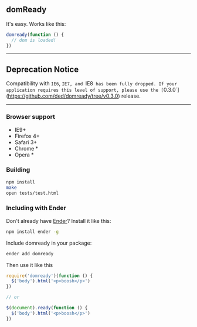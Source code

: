 ## domReady

It's easy. Works like this:

``` js
domready(function () {
  // dom is loaded!
})
```

-------------------------
## Deprecation Notice

Compatibility with `IE6`, `IE7, and `IE8` has been fully dropped. If your application requires this level of support, please use the [`0.3.0`](https://github.com/ded/domready/tree/v0.3.0) release.

-------------------------


### Browser support

  * IE9+
  * Firefox 4+
  * Safari 3+
  * Chrome *
  * Opera *

### Building

``` sh
npm install
make
open tests/test.html
```

### Including with Ender

Don't already have [Ender](http://enderjs.com)? Install it like this:

``` sh
npm install ender -g
```

Include domready in your package:

``` sh
ender add domready
```

Then use it like this

``` js
require('domready')(function () {
  $('body').html('<p>boosh</p>')
})

// or

$(document).ready(function () {
  $('body').html('<p>boosh</p>')
})
```
